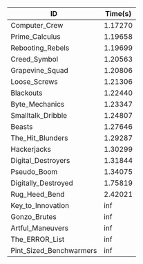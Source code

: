 |ID|Time(s)|
|-|-|
|Computer_Crew|1.17270|
|Prime_Calculus|1.19658|
|Rebooting_Rebels|1.19699|
|Creed_Symbol|1.20563|
|Grapevine_Squad|1.20806|
|Loose_Screws|1.21306|
|Blackouts|1.22440|
|Byte_Mechanics|1.23347|
|Smalltalk_Dribble|1.24807|
|Beasts|1.27646|
|The_Hit_Blunders|1.29287|
|Hackerjacks|1.30299|
|Digital_Destroyers|1.31844|
|Pseudo_Boom|1.34075|
|Digitally_Destroyed|1.75819|
|Rug_Heed_Bend|2.42021|
|Key_to_Innovation|inf|
|Gonzo_Brutes|inf|
|Artful_Maneuvers|inf|
|The_ERROR_List|inf|
|Pint_Sized_Benchwarmers|inf|
